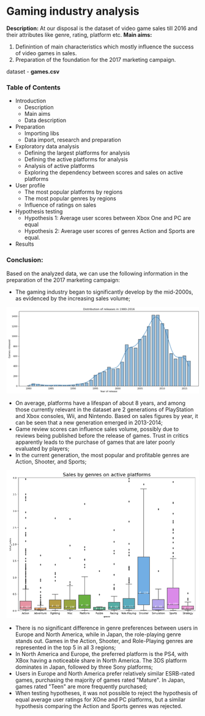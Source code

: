 # Gaming industry analysis
**Description:** At our disposal is the dataset of video game sales till 2016 and their attributes like genre, rating, platform etc.
**Main aims:** 
1. Definintion of main characteristics which mostly influence the success of video games in sales.
2. Preparation of the foundation for the 2017 marketing campaign.

dataset - **games.csv**

### Table of Contents

- Introduction
  -  Description
  -  Main aims
  -  Data description
- Preparation
  -  Importing libs
  -  Data import, research and preparation
- Exploratory data analysis
  -  Defining the largest platforms for analysis
  -  Defining the active platforms for analysis
  -  Analysis of active platforms
  -  Exploring the dependency between scores and sales on active platforms
- User profile
  -  The most popular platforms by regions
  -  The most popular genres by regions
  -  Influence of ratings on sales
- Hypothesis testing
  - Hypothesis 1: Average user scores between Xbox One and PC are equal
  - Hypothesis 2: Average user scores of genres Action and Sports are equal.
- Results

### Conclusion:
Based on the analyzed data, we can use the following information in the preparation of the 2017 marketing campaign:
* The gaming industry began to significantly develop by the mid-2000s, as evidenced by the increasing sales volume;

<p align="center">
  <img src="https://github.com/AntonMiniazev/YaP_projects/blob/main/2.%20Gaming_industry_analysis/imgs/Releases.png" />
</p>

* On average, platforms have a lifespan of about 8 years, and among those currently relevant in the dataset are 2 generations of PlayStation and Xbox consoles, Wii, and Nintendo. Based on sales figures by year, it can be seen that a new generation emerged in 2013-2014;
* Game review scores can influence sales volume, possibly due to reviews being published before the release of games. Trust in critics apparently leads to the purchase of games that are later poorly evaluated by players;
* In the current generation, the most popular and profitable genres are Action, Shooter, and Sports;

<p align="center">
  <img src="https://github.com/AntonMiniazev/YaP_projects/blob/main/2.%20Gaming_industry_analysis/imgs/Sales_by_genre.png" />
</p>

* There is no significant difference in genre preferences between users in Europe and North America, while in Japan, the role-playing genre stands out. Games in the Action, Shooter, and Role-Playing genres are represented in the top 5 in all 3 regions;
* In North America and Europe, the preferred platform is the PS4, with XBox having a noticeable share in North America. The 3DS platform dominates in Japan, followed by three Sony platforms;
* Users in Europe and North America prefer relatively similar ESRB-rated games, purchasing the majority of games rated "Mature". In Japan, games rated "Teen" are more frequently purchased;
* When testing hypotheses, it was not possible to reject the hypothesis of equal average user ratings for XOne and PC platforms, but a similar hypothesis comparing the Action and Sports genres was rejected.
